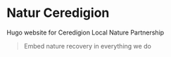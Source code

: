 # Natur Ceredigion

Hugo website for Ceredigion Local Nature Partnership

> Embed nature recovery in everything we do
